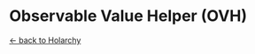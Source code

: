 # Observable Value Helper (OVH)
[<- back to Holarchy](../README.md)

<!-- reference -->
<!-- external references -->
[arccore filter]: https://encapsule.io/docs/ARCcore/filter
[arccore identifier]: https://encapsule.io/docs/ARCcore/identifier
<!-- core references -->
[ocd]: ../core/observable-controller-data.md
[opc]: ../core/observable-process-controller.md
[apm]: ../core/abstract-process-model.md
[top]: ../core/transition-operator.md
[act]: ../core/controller-action.md
[cp]: ../core/cell-procssor.md
[cm]: ../core/cell-model.md
[cmas]: ../core/cell-model-artifact-space.md
[cmt]: ../core/cell-model-template.md
<!-- holarchy cm: build-in-cell-model reference -->
[ov]: ../build-in-cell-model/observable-value-family.md
[ovb]: ../build-in-cell-model/observable-value-base.md
[ovw]: ../build-in-cell-model/observable-value-worker-family.md
[ovh]: ../build-in-cell-model/observable-value-helper
<!-- root reference -->
[top list]: ../transition-operator-apis.md
[act list]: ../controller-action-apis.md